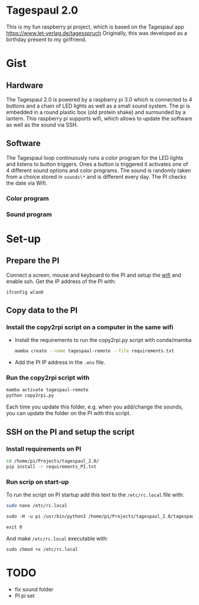 # Tagespaul 2.0

This is my fun raspberry pi project, which is based on the Tagespaul app https://www.let-verlag.de/tagesspruch
Originally, this was developed as a birthday present to my girlfriend.

# Gist

## Hardware


The Tagespaul 2.0 is powered by a raspberry pi 3.0 which is connected to 4 buttons and a chain of LED lights as well as a small 
sound system. The pi is embedded in a round plastic box (old protein shake) and surrounded by a lantern. 
This raspberry pi supports wifi, which allows to update the software as well as the sound via SSH.
 
## Software

The Tagespaul loop continuously runs a color program for the LED lights and listens to button triggers. Ones a button is triggered it activates one of 
4 different sound options and color programs. The sound is randomly taken from a choice stored in `sounds\*` and is different every day. 
The PI checks the date via Wifi.

### Color program

### Sound program

# Set-up
## Prepare the PI

Connect a screen, mouse and keyboard to the PI and setup the [wifi](https://www.seeedstudio.com/blog/2021/01/25/three-methods-to-configure-raspberry-pi-wifi/) and enable ssh.
Get the IP address of the PI with:

```
ifconfig wlan0
```

## Copy data to the PI 
### Install the copy2rpi script on a computer in the same wifi

* Install the requirements to run the copy2rpi.py script with conda/mamba

    ```bash
    mamba create --name tagespaul-remote --file requirements.txt
    ```

* Add the PI IP address in the `.env` file.

### Run the copy2rpi script with

```bash
mamba activate tagespaul-remote
python copy2rpi.py
```
Each time you update this folder, e.g. when you add/change the sounds, you can
update the folder on the PI with this script.

## SSH on the PI and setup the script

### Install requirements on PI

```bash
cd /home/pi/Projects/tagespaul_2.0/
pip install -r requirements_PI.txt
```

### Run scrip on start-up

To run the script on PI startup add this text to the `/etc/rc.local` file with:

```bash
sudo nano /etc/rc.local
```

```txt
sudo -H -u pi /usr/bin/python3 /home/pi/Projects/tagespaul_2.0/tagespaul/tagespaul.py > /home/pi/Projects/tagespaul_2.0/tagespaul/log.txt 2>&1

exit 0
```

And make `/etc/rc.local` executable with:

```
sudo chmod +x /etc/rc.local
```


# TODO 

* fix sound folder
* PI pi set